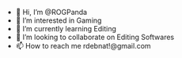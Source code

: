 - 👋 Hi, I’m @ROGPanda
- 👀 I’m interested in Gaming
- 🌱 I’m currently learning Editing
- 💞️ I’m looking to collaborate on Editing Softwares
- 📫 How to reach me rdebnat!@gmail.com

<!---
ROGPanda/ROGPanda is a ✨ special ✨ repository because its `README.md` (this file) appears on your GitHub profile.
You can click the Preview link to take a look at your changes.
--->
